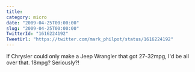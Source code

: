 ```yaml
---
title: 
category: micro
date: "2009-04-25T00:00:00"
slug: "2009-04-25T00:00:00"
TwitterId: "1616224192"
TweetUrl: "https://twitter.com/mark_philpot/status/1616224192"
---
```


If Chrysler could only make a Jeep Wrangler that got 27-32mpg, I'd be all over
that. 18mpg? Seriously?!
